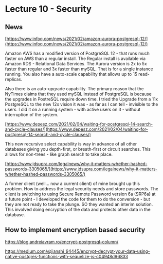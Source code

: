 
# Lecture 10 - Security

## News

[https://www.infoq.com/news/2021/02/amazon-aurora-postgresql-12/](https://www.infoq.com/news/2021/02/amazon-aurora-postgresql-12/)

Amazon AWS has a modified version of PostgreSQL 12 - that runs much faster on AWS than a regular install.  The Regular install is available via
Amazon RDS - Relational Data Services.  The Aurora version is 2x to 5x faster than regular and 3x faster than mySQL.  That is for a single
instance running.   You also have a auto-scale capability that allows up to 15 read-replicas.   

Also there is an auto-upgrade capability.  The primary reason that the NyTimes claims that they used mySQL instead of PostgreSQL is because 
the upgrades in PostreSQL require down time.  I tried the Upgrade from a 11x PostgreSQL to the new 12x vision it was - as far as I can tell -
invisible to the users.   I did it on a running system - with active users on it - without interruption of the system.

[https://www.depesz.com/2021/02/04/waiting-for-postgresql-14-search-and-cycle-clauses/](https://www.depesz.com/2021/02/04/waiting-for-postgresql-14-search-and-cycle-clauses/)

This new recursive select capability is way in advance of all other databases giving you depth-first, or breath-first or circuit searches.  This allows for
non-trees - like graph search to take place.

[https://www.jdsupra.com/legalnews/why-it-matters-whether-hashed-passwords-3305065/](https://www.jdsupra.com/legalnews/why-it-matters-whether-hashed-passwords-3305065/)

A former client (well... now a current client) of mine brought up this problem.   How to address the legal security needs and store passwords.
The client is switching to using Secure Remote Password version 6a (SRP6a) at a future point - I developed the code for them to do the
conversion - but they are not ready to take the plunge.  SO they wanted an interim solution.  This involved doing encryption of the data
and protects other data in the database.

## How to implement encryption based security

https://blog.andreiavram.ro/encrypt-postgresql-column/

https://medium.com/@jianshi_94445/encrypt-decrypt-your-data-using-native-postgres-functions-with-sequelize-js-c04948d96833
